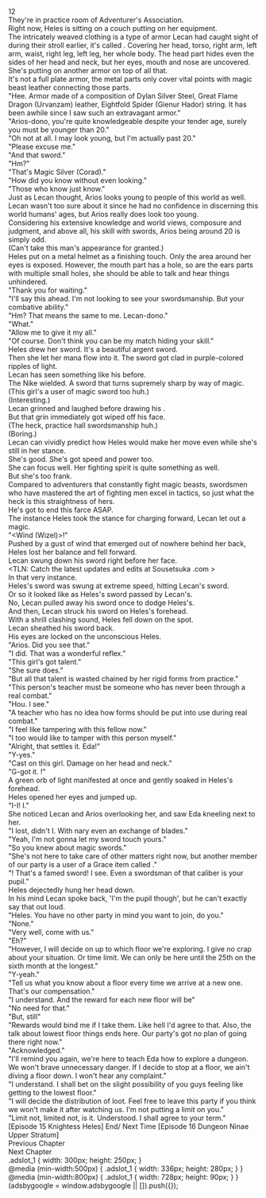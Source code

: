 12<br/>
They're in practice room of Adventurer's Association.<br/>
Right now, Heles is sitting on a couch putting on her equipment.<br/>
The intricately weaved clothing is a type of armor Lecan had caught sight of during their stroll earlier, it's called <Chain Mail>. Covering her head, torso, right arm, left arm, waist, right leg, left leg, her whole body. The head part hides even the sides of her head and neck, but her eyes, mouth and nose are uncovered.<br/>
She's putting on another armor on top of all that.<br/>
It's not a full plate armor, the metal parts only cover vital points with magic beast leather connecting those parts.<br/>
"Hee. Armor made of a composition of Dylan Silver Steel, Great Flame Dragon (Urvanzam) leather, Eightfold Spider (Gienur Hador) string. It has been awhile since I saw such an extravagant armor."<br/>
"Arios-dono, you're quite knowledgeable despite your tender age, surely you must be younger than 20."<br/>
"Oh not at all. I may look young, but I'm actually past 20."<br/>
"Please excuse me."<br/>
"And that sword."<br/>
"Hm?"<br/>
"That's Magic Silver (Corad)."<br/>
"How did you know without even looking."<br/>
"Those who know just know."<br/>
Just as Lecan thought, Arios looks young to people of this world as well. Lecan wasn't too sure about it since he had no confidence in discerning this world humans' ages, but Arios really does look too young.<br/>
Considering his extensive knowledge and world views, composure and judgment, and above all, his skill with swords, Arios being around 20 is simply odd.<br/>
(Can't take this man's appearance for granted.)<br/>
Heles put on a metal helmet as a finishing touch. Only the area around her eyes is exposed. However, the mouth part has a hole, so are the ears parts with multiple small holes, she should be able to talk and hear things unhindered.<br/>
"Thank you for waiting."<br/>
"I'll say this ahead. I'm not looking to see your swordsmanship. But your combative ability."<br/>
"Hm? That means the same to me. Lecan-dono."<br/>
"What."<br/>
"Allow me to give it my all."<br/>
"Of course. Don't think you can be my match hiding your skill."<br/>
Heles drew her sword. It's a beautiful argent sword.<br/>
Then she let her mana flow into it. The sword got clad in purple-colored ripples of light.<br/>
Lecan has seen something like his before.<br/>
The <Comet Cutter> Nike wielded. A sword that turns supremely sharp by way of magic.<br/>
(This girl's a user of magic sword too huh.)<br/>
(Interesting.)<br/>
Lecan grinned and laughed before drawing his <Sword of Rusk>.<br/>
But that grin immediately got wiped off his face. <br/>
(The heck, practice hall swordsmanship huh.)<br/>
(Boring.)<br/>
Lecan can vividly predict how Heles would make her move even while she's still in her stance.<br/>
She's good. She's got speed and power too.<br/>
She can focus well. Her fighting spirit is quite something as well.<br/>
But she's too frank.<br/>
Compared to adventurers that constantly fight magic beasts, swordsmen who have mastered the art of fighting men excel in tactics, so just what the heck is this straightness of hers.<br/>
He's got to end this farce ASAP.<br/>
The instance Heles took the stance for charging forward, Lecan let out a magic.<br/>
"<Wind (Wizel)>!"<br/>
Pushed by a gust of wind that emerged out of nowhere behind her back, Heles lost her balance and fell forward.<br/>
Lecan swung down his sword right before her face.<br/>
<TLN: Catch the latest updates and edits at Sousetsuka .com ><br/>
In that very instance.<br/>
Heles's sword was swung at extreme speed, hitting Lecan's sword.<br/>
Or so it looked like as Heles's sword passed by Lecan's.<br/>
No, Lecan pulled away his sword once to dodge Heles's.<br/>
And then, Lecan struck his sword on Heles's forehead.<br/>
With a shrill clashing sound, Heles fell down on the spot.<br/>
Lecan sheathed his sword back.<br/>
His eyes are locked on the unconscious Heles.<br/>
"Arios. Did you see that."<br/>
"I did. That was a wonderful reflex."<br/>
"This girl's got talent."<br/>
"She sure does."<br/>
"But all that talent is wasted chained by her rigid forms from practice."<br/>
"This person's teacher must be someone who has never been through a real combat."<br/>
"Hou. I see."<br/>
"A teacher who has no idea how forms should be put into use during real combat."<br/>
"I feel like tampering with this fellow now."<br/>
"I too would like to tamper with this person myself."<br/>
"Alright, that settles it. Eda!"<br/>
"Y-yes."<br/>
"Cast <Recovery> on this girl. Damage on her head and neck."<br/>
"G-got it. <Recovery>!"<br/>
A green orb of light manifested at once and gently soaked in Heles's forehead. <br/>
Heles opened her eyes and jumped up.<br/>
"I-I! I."<br/>
She noticed Lecan and Arios overlooking her, and saw Eda kneeling next to her.<br/>
"I lost, didn't I. With nary even an exchange of blades."<br/>
"Yeah, I'm not gonna let my sword touch yours."<br/>
"So you knew about magic swords."<br/>
"She's not here to take care of other matters right now, but another member of our party is a user of a Grace item called <Comet Cutter>."<br/>
"<Comet Cutter>! That's a famed sword! I see. Even a swordsman of that caliber is your pupil."<br/>
Heles dejectedly hung her head down.<br/>
In his mind Lecan spoke back, 'I'm the pupil though', but he can't exactly say that out loud.<br/>
"Heles. You have no other party in mind you want to join, do you."<br/>
"None."<br/>
"Very well, come with us."<br/>
"Eh?"<br/>
"However, I will decide on up to which floor we're exploring. I give no crap about your situation. Or time limit. We can only be here until the 25th on the sixth month at the longest."<br/>
"Y-yeah."<br/>
"Tell us what you know about a floor every time we arrive at a new one. That's our compensation."<br/>
"I understand. And the reward for each new floor will be"<br/>
"No need for that."<br/>
"But, still"<br/>
"Rewards would bind me if I take them. Like hell I'd agree to that. Also, the talk about lowest floor things ends here. Our party's got no plan of going there right now."<br/>
"Acknowledged."<br/>
"I'll remind you again, we're here to teach Eda how to explore a dungeon. We won't brave unnecessary danger. If I decide to stop at a floor, we ain't diving a floor down. I won't hear any complaint."<br/>
"I understand. I shall bet on the slight possibility of you guys feeling like getting to the lowest floor."<br/>
"I will decide the distribution of loot. Feel free to leave this party if you think we won't make it after watching us. I'm not putting a limit on you."<br/>
"Limit not, limited not, is it. Understood. I shall agree to your term."<br/>
[Episode 15 Knightess Heles] End/ Next Time [Episode 16 Dungeon Ninae Upper Stratum]<br/>
Previous Chapter<br/>
Next Chapter <br/>
.adslot_1 { width: 300px; height: 250px; }<br/>
@media (min-width:500px) { .adslot_1 { width: 336px; height: 280px; } }<br/>
@media (min-width:800px) { .adslot_1 { width: 728px; height: 90px; } }<br/>
(adsbygoogle = window.adsbygoogle || []).push({});<br/>
